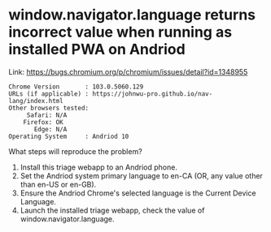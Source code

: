 # window.navigator.language returns incorrect value when running as installed PWA on Andriod

Link: https://bugs.chromium.org/p/chromium/issues/detail?id=1348955

```
Chrome Version       : 103.0.5060.129
URLs (if applicable) : https://johnwu-pro.github.io/nav-lang/index.html
Other browsers tested:
     Safari: N/A
    Firefox: OK
       Edge: N/A
Operating System     : Andriod 10
```

What steps will reproduce the problem?
1. Install this triage webapp to an Andriod phone.
2. Set the Andriod system primary language to en-CA (OR, any value other than en-US or en-GB).
3. Ensure the Andriod Chrome's selected language is the Current Device Language.
4. Launch the installed triage webapp, check the value of window.navigator.language.
